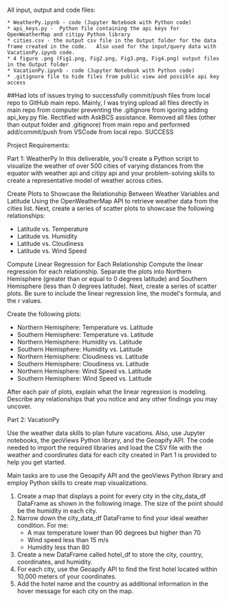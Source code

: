 All input, output and code files:

    * WeatherPy.ipynb - code (Jupyter Notebook with Python code)
    * api_keys.py -  Python file containing the api keys for OpenWeatherMap and citipy Python library
    * cities.csv - the output csv file in the Output folder for the data frame created in the code.   Also used for the input/query data with VacationPy.ipynb code. 
    * 4 figure .png (Fig1.png, Fig2.png, Fig3.png, Fig4.png) output files in the Output folder
    * VacationPy.ipynb - code (Jupyter Notebook with Python code)
    * .gitignore file to hide files from public view and possible api key access
    
##Had lots of issues trying to successfully commit/push files from local repo to GitHub main repo.  Mainly, I was trying upload all files directly in main repo from computer preventing the .gitignore from igoring adding api_key.py file.  Rectified with AskBCS assistance.  Removed all files (other than output folder and .gitignore) from main repo and performed add/commit/push from VSCode from local repo.  SUCCESS 


Project Requirements:

Part 1: WeatherPy
In this deliverable, you'll create a Python script to visualize the weather of over 500 cities of varying distances from the equator with weather api and citipy api and your problem-solving skills to create a representative model of weather across cities.

Create Plots to Showcase the Relationship Between Weather Variables and Latitude
Using the OpenWeatherMap API to retrieve weather data from the cities list.  Next, create a series of scatter plots to showcase the following relationships:
* Latitude vs. Temperature
* Latitude vs. Humidity
* Latitude vs. Cloudiness
* Latitude vs. Wind Speed

Compute Linear Regression for Each Relationship
Compute the linear regression for each relationship. Separate the plots into Northern Hemisphere (greater than or equal to 0 degrees latitude) and Southern Hemisphere (less than 0 degrees latitude). Next, create a series of scatter plots. Be sure to include the linear regression line, the model's formula, and the r values.

Create the following plots:
* Northern Hemisphere: Temperature vs. Latitude
* Southern Hemisphere: Temperature vs. Latitude
* Northern Hemisphere: Humidity vs. Latitude
* Southern Hemisphere: Humidity vs. Latitude
* Northern Hemisphere: Cloudiness vs. Latitude
* Southern Hemisphere: Cloudiness vs. Latitude
* Northern Hemisphere: Wind Speed vs. Latitude
* Southern Hemisphere: Wind Speed vs. Latitude

After each pair of plots, explain what the linear regression is modeling. Describe any relationships that you notice and any other findings you may uncover.

Part 2: VacationPy

Use the weather data skills to plan future vacations. Also, use Jupyter notebooks, the geoViews Python library, and the Geoapify API.
The code needed to import the required libraries and load the CSV file with the weather and coordinates data for each city created in Part 1 is provided to help you get started.

Main tasks are to use the Geoapify API and the geoViews Python library and employ Python skills to create map visualizations.
1. Create a map that displays a point for every city in the city_data_df DataFrame as shown in the following image. The size of the point should be the humidity in each city.
2. Narrow down the city_data_df DataFrame to find your ideal weather condition. For me:
    * A max temperature lower than 90 degrees but higher than 70
    * Wind speed less than 15 m/s
    * Humidity less than 80
3. Create a new DataFrame called hotel_df to store the city, country, coordinates, and humidity.
4. For each city, use the Geoapify API to find the first hotel located within 10,000 meters of your coordinates.
5. Add the hotel name and the country as additional information in the hover message for each city on the map.
